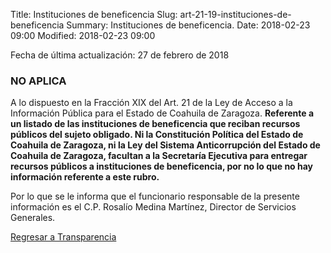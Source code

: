 Title: Instituciones de beneficencia
Slug: art-21-19-instituciones-de-beneficencia
Summary: Instituciones de beneficencia.
Date: 2018-02-23 09:00
Modified: 2018-02-23 09:00


Fecha de última actualización: 27 de febrero de 2018

### NO APLICA

A lo dispuesto en la Fracción XIX del Art. 21 de la Ley de Acceso a la
Información Pública para el Estado de Coahuila de Zaragoza. **Referente
a un listado de las instituciones de beneficencia que reciban recursos
públicos del sujeto obligado. Ni la Constitución Política del Estado de
Coahuila de Zaragoza, ni la Ley del Sistema Anticorrupción del Estado
de Coahuila de Zaragoza, facultan a la Secretaría Ejecutiva para
entregar recursos públicos a instituciones de beneficencia, por no lo
que no hay información referente a este rubro.**

Por lo que se le informa que el funcionario responsable de la presente
información es el C.P. Rosalío Medina Martínez, Director de Servicios
Generales.


[Regresar a Transparencia]({filename}/transparencia/transparencia.md)
